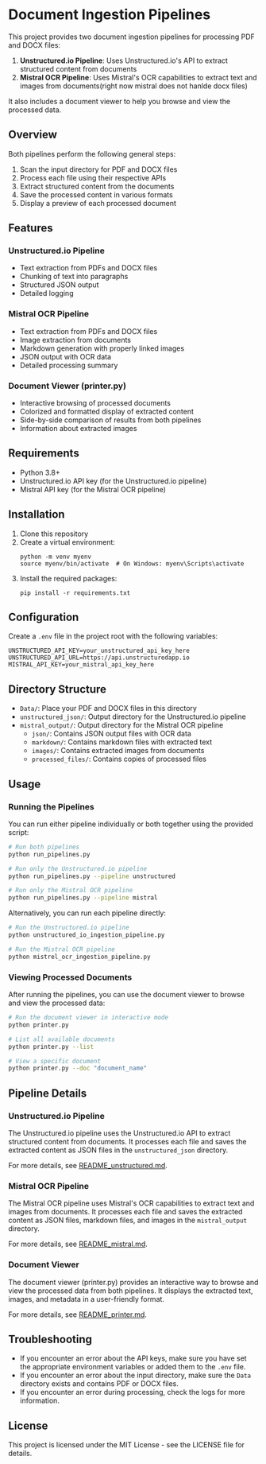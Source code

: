 # Document Ingestion Pipelines

This project provides two document ingestion pipelines for processing PDF and DOCX files:

1. **Unstructured.io Pipeline**: Uses Unstructured.io's API to extract structured content from documents
2. **Mistral OCR Pipeline**: Uses Mistral's OCR capabilities to extract text and images from documents(right now mistral does not hanlde docx files)

It also includes a document viewer to help you browse and view the processed data.

## Overview

Both pipelines perform the following general steps:
1. Scan the input directory for PDF and DOCX files
2. Process each file using their respective APIs
3. Extract structured content from the documents
4. Save the processed content in various formats
5. Display a preview of each processed document

## Features

### Unstructured.io Pipeline
- Text extraction from PDFs and DOCX files
- Chunking of text into paragraphs
- Structured JSON output
- Detailed logging

### Mistral OCR Pipeline
- Text extraction from PDFs and DOCX files
- Image extraction from documents
- Markdown generation with properly linked images
- JSON output with OCR data
- Detailed processing summary

### Document Viewer (printer.py)
- Interactive browsing of processed documents
- Colorized and formatted display of extracted content
- Side-by-side comparison of results from both pipelines
- Information about extracted images

## Requirements

- Python 3.8+
- Unstructured.io API key (for the Unstructured.io pipeline)
- Mistral API key (for the Mistral OCR pipeline)

## Installation

1. Clone this repository
2. Create a virtual environment:
   ```
   python -m venv myenv
   source myenv/bin/activate  # On Windows: myenv\Scripts\activate
   ```
3. Install the required packages:
   ```
   pip install -r requirements.txt
   ```

## Configuration

Create a `.env` file in the project root with the following variables:

```
UNSTRUCTURED_API_KEY=your_unstructured_api_key_here
UNSTRUCTURED_API_URL=https://api.unstructuredapp.io
MISTRAL_API_KEY=your_mistral_api_key_here
```

## Directory Structure

- `Data/`: Place your PDF and DOCX files in this directory
- `unstructured_json/`: Output directory for the Unstructured.io pipeline
- `mistral_output/`: Output directory for the Mistral OCR pipeline
  - `json/`: Contains JSON output files with OCR data
  - `markdown/`: Contains markdown files with extracted text
  - `images/`: Contains extracted images from documents
  - `processed_files/`: Contains copies of processed files

## Usage

### Running the Pipelines

You can run either pipeline individually or both together using the provided script:

```bash
# Run both pipelines
python run_pipelines.py

# Run only the Unstructured.io pipeline
python run_pipelines.py --pipeline unstructured

# Run only the Mistral OCR pipeline
python run_pipelines.py --pipeline mistral
```

Alternatively, you can run each pipeline directly:

```bash
# Run the Unstructured.io pipeline
python unstructured_io_ingestion_pipeline.py

# Run the Mistral OCR pipeline
python mistrel_ocr_ingestion_pipeline.py
```

### Viewing Processed Documents

After running the pipelines, you can use the document viewer to browse and view the processed data:

```bash
# Run the document viewer in interactive mode
python printer.py

# List all available documents
python printer.py --list

# View a specific document
python printer.py --doc "document_name"
```

## Pipeline Details

### Unstructured.io Pipeline

The Unstructured.io pipeline uses the Unstructured.io API to extract structured content from documents. It processes each file and saves the extracted content as JSON files in the `unstructured_json` directory.

For more details, see [README_unstructured.md](README.md).

### Mistral OCR Pipeline

The Mistral OCR pipeline uses Mistral's OCR capabilities to extract text and images from documents. It processes each file and saves the extracted content as JSON files, markdown files, and images in the `mistral_output` directory.

For more details, see [README_mistral.md](README_mistral.md).

### Document Viewer

The document viewer (printer.py) provides an interactive way to browse and view the processed data from both pipelines. It displays the extracted text, images, and metadata in a user-friendly format.

For more details, see [README_printer.md](README_printer.md).

## Troubleshooting

- If you encounter an error about the API keys, make sure you have set the appropriate environment variables or added them to the `.env` file.
- If you encounter an error about the input directory, make sure the `Data` directory exists and contains PDF or DOCX files.
- If you encounter an error during processing, check the logs for more information.

## License

This project is licensed under the MIT License - see the LICENSE file for details. 